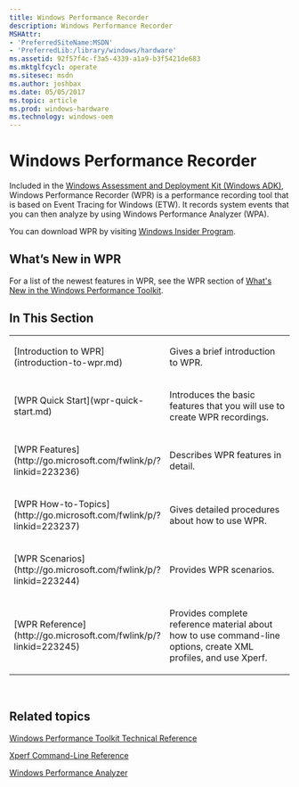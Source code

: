 ```yaml
---
title: Windows Performance Recorder
description: Windows Performance Recorder
MSHAttr:
- 'PreferredSiteName:MSDN'
- 'PreferredLib:/library/windows/hardware'
ms.assetid: 92f57f4c-f3a5-4339-a1a9-b3f5421de683
ms.mktglfcycl: operate
ms.sitesec: msdn
ms.author: joshbax
ms.date: 05/05/2017
ms.topic: article
ms.prod: windows-hardware
ms.technology: windows-oem
---
```


# Windows Performance Recorder


Included in the [Windows Assessment and Deployment Kit (Windows ADK)](http://go.microsoft.com/fwlink/p/?LinkId=526740), Windows Performance Recorder (WPR) is a performance recording tool that is based on Event Tracing for Windows (ETW). It records system events that you can then analyze by using Windows Performance Analyzer (WPA).

You can download WPR by visiting [Windows Insider Program](https://insider.windows.com/).

## <a href="" id="what-s-new-in-wpr"></a>What’s New in WPR


For a list of the newest features in WPR, see the WPR section of [What's New in the Windows Performance Toolkit](whats-new-in-the-windows-performance-toolkit.md).

## In This Section


<table>
<colgroup>
<col width="50%" />
<col width="50%" />
</colgroup>
<tbody>
<tr class="odd">
<td><p>[Introduction to WPR](introduction-to-wpr.md)</p></td>
<td><p>Gives a brief introduction to WPR.</p></td>
</tr>
<tr class="even">
<td><p>[WPR Quick Start](wpr-quick-start.md)</p></td>
<td><p>Introduces the basic features that you will use to create WPR recordings.</p></td>
</tr>
<tr class="odd">
<td><p>[WPR Features](http://go.microsoft.com/fwlink/p/?linkid=223236)</p></td>
<td><p>Describes WPR features in detail.</p></td>
</tr>
<tr class="even">
<td><p>[WPR How-to-Topics](http://go.microsoft.com/fwlink/p/?linkid=223237)</p></td>
<td><p>Gives detailed procedures about how to use WPR.</p></td>
</tr>
<tr class="odd">
<td><p>[WPR Scenarios](http://go.microsoft.com/fwlink/p/?linkid=223244)</p></td>
<td><p>Provides WPR scenarios.</p></td>
</tr>
<tr class="even">
<td><p>[WPR Reference](http://go.microsoft.com/fwlink/p/?linkid=223245)</p></td>
<td><p>Provides complete reference material about how to use command-line options, create XML profiles, and use Xperf.</p></td>
</tr>
</tbody>
</table>

 

## Related topics


[Windows Performance Toolkit Technical Reference](windows-performance-toolkit-technical-reference.md)

[Xperf Command-Line Reference](http://go.microsoft.com/fwlink/p/?linkid=234381)

[Windows Performance Analyzer](windows-performance-analyzer.md)

 

 







